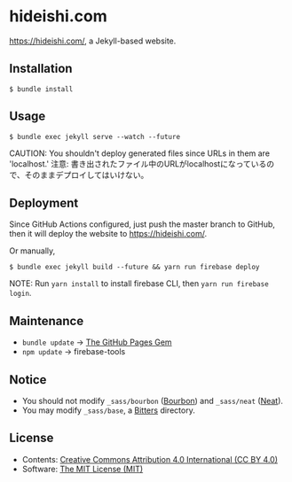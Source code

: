 hideishi.com
============

<https://hideishi.com/>, a Jekyll-based website.

Installation
------------

```console
$ bundle install
```

Usage
-----

```console
$ bundle exec jekyll serve --watch --future
```

CAUTION: You shouldn't deploy generated files since URLs in them are 'localhost.'
注意: 書き出されたファイル中のURLがlocalhostになっているので、そのままデプロイしてはいけない。

Deployment
----------

Since GitHub Actions configured, just push the master branch to GitHub, then it will deploy the website to <https://hideishi.com/>.

Or manually,

```console
$ bundle exec jekyll build --future && yarn run firebase deploy
```

NOTE: Run `yarn install` to install firebase CLI, then `yarn run firebase login`.

Maintenance
----------

- `bundle update` -> [The GitHub Pages Gem](https://pages.github.com/versions/)
- `npm update` -> firebase-tools

Notice
------

- You should not modify `_sass/bourbon` ([Bourbon](http://bourbon.io/)) and `_sass/neat` ([Neat](http://neat.bourbon.io/)).
- You may modify `_sass/base`, a [Bitters](http://bitters.bourbon.io/) directory.

License
-------

- Contents: [Creative Commons Attribution 4.0 International (CC BY 4.0)](http://creativecommons.org/licenses/by/4.0/)
- Software: [The MIT License (MIT)](http://opensource.org/licenses/MIT)
